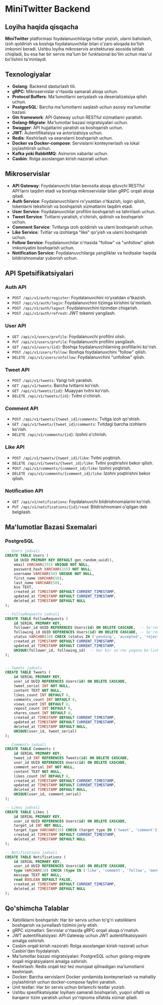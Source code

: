 # MiniTwitter Backend

## Loyiha haqida qisqacha

**MiniTwitter** platformasi foydalanuvchilarga tvitlar yozish, ularni baholash, izoh qoldirish va boshqa foydalanuvchilar bilan o'zaro aloqada bo'lish imkonini beradi. Ushbu loyiha mikroservis arxitekturasi asosida ishlab chiqiladi, bu esa har bir servis ma'lum bir funktsional bo'lim uchun mas'ul bo'lishini ta'minlaydi.

## Texnologiyalar

- **Golang**: Backend dasturlash tili.
- **gRPC**: Mikroservislar o'rtasida samarali aloqa uchun.
- **Protocol Buffers**: Ma'lumotlarni seriyalash va deserializatsiya qilish uchun.
- **PostgreSQL**: Barcha ma'lumotlarni saqlash uchun asosiy ma'lumotlar bazasi.
- **Gin framework**: API Gateway uchun RESTful xizmatlarni yaratish.
- **Golang-Migrate**: Ma'lumotlar bazasi migratsiyalari uchun.
- **Swagger**: API hujjatlarini yaratish va boshqarish uchun.
- **JWT**: Autentifikatsiya va avtorizatsiya uchun.
- **Redis**: Keshirlash va seanslarni boshqarish uchun.
- **Docker va Docker-compose**: Servislarni konteynerlash va lokal joylashtirish uchun.
- **Kafka yoki RabbitMQ**: Asinxron xabarlar uchun.
- **Casbin**: Rolga asoslangan kirish nazorati uchun.

## Mikroservislar

- **API Gateway**: Foydalanuvchi bilan bevosita aloqa qiluvchi RESTful API'larni taqdim etadi va boshqa mikroservislar bilan gRPC orqali aloqa qiladi.
- **Auth Service**: Foydalanuvchilarni ro'yxatdan o'tkazish, login qilish, tokenlarni tekshirish va boshqarish xizmatlarini taqdim etadi.
- **User Service**: Foydalanuvchilar profilini boshqarish va tahrirlash uchun.
- **Tweet Service**: Tvitlarni yaratish, o'chirish, qidirish va boshqarish uchun.
- **Comment Service**: Tvitlarga izoh qoldirish va ularni boshqarish uchun.
- **Like Service**: Tvitlar va izohlarga "like" qo'yish va ularni boshqarish uchun.
- **Follow Service**: Foydalanuvchilar o'rtasida "follow" va "unfollow" qilish imkoniyatini boshqarish uchun.
- **Notification Service**: Foydalanuvchilarga yangiliklar va hodisalar haqida bildirishnomalar yuborish uchun.

## API Spetsifikatsiyalari

### Auth API

- `POST /api/v1/auth/register`: Foydalanuvchini ro'yxatdan o'tkazish.
- `POST /api/v1/auth/login`: Foydalanuvchini tizimga kirishini ta'minlash.
- `POST /api/v1/auth/logout`: Foydalanuvchini tizimdan chiqarish.
- `POST /api/v1/auth/refresh`: JWT tokenni yangilash.

### User API

- `GET /api/v1/users/profile`: Foydalanuvchi profilini olish.
- `PUT /api/v1/users/profile`: Foydalanuvchi profilini yangilash.
- `GET /api/v1/users/{id}`: Boshqa foydalanuvchilarning profillarini ko'rish.
- `POST /api/v1/users/follow`: Boshqa foydalanuvchini "follow" qilish.
- `DELETE /api/v1/users/unfollow`: Foydalanuvchini "unfollow" qilish.

### Tweet API

- `POST /api/v1/tweets`: Yangi tvit yaratish.
- `GET /api/v1/tweets`: Barcha tvitlarni ko'rish.
- `GET /api/v1/tweets/{id}`: Muayyan tvitni ko'rish.
- `DELETE /api/v1/tweets/{id}`: Tvitni o'chirish.

### Comment API

- `POST /api/v1/tweets/{tweet_id}/comments`: Tvitga izoh qo'shish.
- `GET /api/v1/tweets/{tweet_id}/comments`: Tvitdagi barcha izohlarni ko'rish.
- `DELETE /api/v1/comments/{id}`: Izohni o'chirish.

### Like API

- `POST /api/v1/tweets/{tweet_id}/like`: Tvitni yoqtirish.
- `DELETE /api/v1/tweets/{tweet_id}/like`: Tvitni yoqtirishni bekor qilish.
- `POST /api/v1/comments/{comment_id}/like`: Izohni yoqtirish.
- `DELETE /api/v1/comments/{comment_id}/like`: Izohni yoqtirishni bekor qilish.

### Notification API

- `GET /api/v1/notifications`: Foydalanuvchi bildirishnomalarini ko'rish.
- `PUT /api/v1/notifications/{id}/read`: Bildirishnomani o'qilgan deb belgilash.

## Ma'lumotlar Bazasi Sxemalari

### PostgreSQL

```sql
-- Users jadvali
CREATE TABLE Users (
    id UUID PRIMARY KEY DEFAULT gen_random_uuid(),
    email VARCHAR(255) UNIQUE NOT NULL,
    password_hash VARCHAR(255) NOT NULL,
    username VARCHAR(50) UNIQUE NOT NULL,
    first_name VARCHAR(50),
    last_name VARCHAR(50),
    bio TEXT,
    created_at TIMESTAMP DEFAULT CURRENT_TIMESTAMP,
    updated_at TIMESTAMP DEFAULT CURRENT_TIMESTAMP,
    deleted_at TIMESTAMP DEFAULT NULL
);

-- FollowRequests jadvali
CREATE TABLE FollowRequests (
    id SERIAL PRIMARY KEY,
    follower_id UUID REFERENCES Users(id) ON DELETE CASCADE,  -- So'rov jo'natgan foydalanuvchi ID'si
    following_id UUID REFERENCES Users(id) ON DELETE CASCADE, -- So'rov qabul qilinishi kerak bo'lgan foydalanuvchi ID'si
    status VARCHAR(10) CHECK (status IN ('pending', 'accepted', 'rejected')) DEFAULT 'pending',  -- So'rov holati
    created_at TIMESTAMP DEFAULT CURRENT_TIMESTAMP,
    updated_at TIMESTAMP DEFAULT CURRENT_TIMESTAMP,
    UNIQUE(follower_id, following_id)  -- Har bir so'rov yagona bo'lishi kerak
);


-- Tweets jadvali
CREATE TABLE Tweets (
    id SERIAL PRIMARY KEY,
    user_id UUID REFERENCES Users(id) ON DELETE CASCADE,
    tweet_serial INT NOT NULL,
    content TEXT NOT NULL,
    likes_count INT DEFAULT 0,
    comments_count INT DEFAULT 0,
    views_count INT DEFAULT 0,
    repost_count INT DEFAULT 0,
    shares_count INT DEFAULT 0,
    created_at TIMESTAMP DEFAULT CURRENT_TIMESTAMP,
    updated_at TIMESTAMP DEFAULT CURRENT_TIMESTAMP,
    deleted_at TIMESTAMP DEFAULT NULL,
    UNIQUE(user_id, tweet_serial)
);

-- Comments jadvali
CREATE TABLE Comments (
    id SERIAL PRIMARY KEY,
    tweet_id INT REFERENCES Tweets(id) ON DELETE CASCADE,
    user_id UUID REFERENCES Users(id) ON DELETE CASCADE,
    comment_serial INT NOT NULL,
    content TEXT NOT NULL,
    likes_count INT DEFAULT 0,
    created_at TIMESTAMP DEFAULT CURRENT_TIMESTAMP,
    updated_at TIMESTAMP DEFAULT CURRENT_TIMESTAMP,
    deleted_at TIMESTAMP DEFAULT NULL,
    UNIQUE(user_id, comment_serial)
);

-- Likes jadvali
CREATE TABLE Likes (
    id SERIAL PRIMARY KEY,
    user_id UUID REFERENCES Users(id) ON DELETE CASCADE,
    target_id INT NOT NULL,
    target_type VARCHAR(10) CHECK (target_type IN ('tweet', 'comment')),
    created_at TIMESTAMP DEFAULT CURRENT_TIMESTAMP,
    deleted_at TIMESTAMP DEFAULT NULL
);

-- Notifications jadvali
CREATE TABLE Notifications (
    id SERIAL PRIMARY KEY,
    user_id UUID REFERENCES Users(id) ON DELETE CASCADE,
    type VARCHAR(10) CHECK (type IN ('like', 'comment', 'follow', 'mention')),
    message TEXT NOT NULL,
    read BOOLEAN DEFAULT FALSE,
    created_at TIMESTAMP DEFAULT CURRENT_TIMESTAMP,
    deleted_at TIMESTAMP DEFAULT NULL
);


```

## Qo'shimcha Talablar
- Xatoliklarni boshqarish: Har bir servis uchun to'g'ri xatoliklarni boshqarish va jurnallash tizimini joriy etish.
- gRPC xizmatlari: Servislar o'rtasida gRPC orqali aloqa o'rnatish.
- JWT autentifikatsiyasi: API Gateway uchun JWT autentifikatsiyasini amalga oshirish.
- Casbin orqali kirish nazorati: Rolga asoslangan kirish nazorati uchun Casbin'dan foydalanish.
- Ma'lumotlar bazasi migratsiyalari: PostgreSQL uchun golang-migrate orqali migratsiyalarni amalga oshirish.
- Keshirlash: Redis orqali tez-tez murojaat qilinadigan ma'lumotlarni keshirlash.
- Docker: Barcha servislarni Docker yordamida konteynerlash va mahalliy joylashtirish uchun docker-compose faylini yaratish.
- Unit testlar: Har bir servis uchun birlamchi testlar yozish.
- Ushbu spesifikatsiyalar loyihani samarali boshqarish, yuqori sifatli va barqaror tizim yaratish uchun yo'riqnoma sifatida xizmat qiladi.